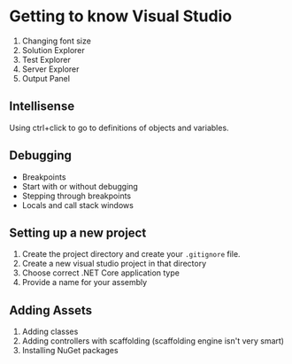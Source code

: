 # Getting to know Visual Studio

1. Changing font size
1. Solution Explorer
1. Test Explorer
1. Server Explorer
1. Output Panel

## Intellisense

Using ctrl+click to go to definitions of objects and variables.

## Debugging

* Breakpoints
* Start with or without debugging
* Stepping through breakpoints
* Locals and call stack windows

## Setting up a new project

1. Create the project directory and create your `.gitignore` file.
1. Create a new visual studio project in that directory
1. Choose correct .NET Core application type
1. Provide a name for your assembly

## Adding Assets

1. Adding classes
1. Adding controllers with scaffolding (scaffolding engine isn't very smart)
1. Installing NuGet packages
